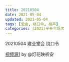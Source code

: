 ```yaml
---
title: 20210504
date: 2021-05-04
updated: 2021-05-04
tags: [堂会, 绕口令, 相声] 
categories: (2021)辛丑年场次 
---
```

20210504 建业堂会 绕口令

[视频源1](https://m.weibo.cn/1950216183/4633240213918390) by @灯花映祈安